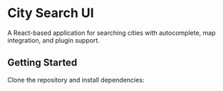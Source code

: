 # City Search UI

A React-based application for searching cities with autocomplete, map integration, and plugin support.

## Getting Started

Clone the repository and install dependencies:
